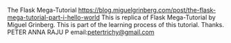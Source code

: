 The Flask Mega-Tutorial
https://blog.miguelgrinberg.com/post/the-flask-mega-tutorial-part-i-hello-world
This is replica of Flask Mega-Tutorial by Miguel Grinberg.
This is part of the learning process of this tutorial.
Thanks.
PETER ANNA RAJU P
email:petertrichy@gmail.com
